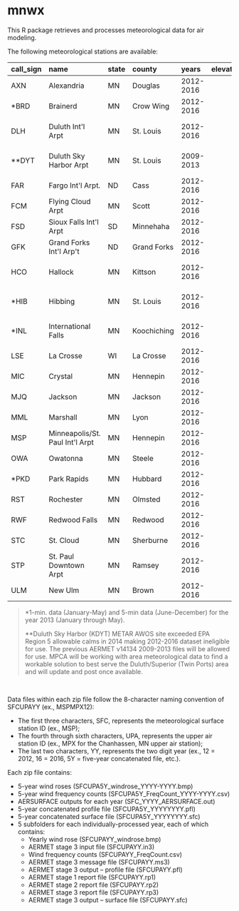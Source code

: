 # mnwx
This R package retrieves and processes meteorological data for air modeling.


The following meteorological stations are available:

|call_sign |name                            |state |county      |years     | elevation_m|has_aerminute |upper_air_station             |
|:---------|:-------------------------------|:-----|:-----------|:---------|-----------:|:-------------|:-----------------------------|
|AXN       |Alexandria                      |MN    |Douglas     |2012-2016 |         432|Yes           |MPX - Chanhassen, MN          |
|*BRD       |Brainerd                        |MN    |Crow Wing   |2012-2016 |         372|Yes           |MPX - Chanhassen, MN          |
|DLH       |Duluth Int'l Arpt               |MN    |St. Louis   |2012-2016 |         435|Yes           |INL - International Falls, MN |
|**DYT       |Duluth Sky Harbor Arpt          |MN    |St. Louis   |2009-2013 |         186|No            |INL - International Falls, MN |
|FAR       |Fargo Int'l Arpt.               |ND    |Cass        |2012-2016 |         272|Yes           |ABR- Aberdeen, SD             |
|FCM       |Flying Cloud Arpt               |MN    |Scott       |2012-2016 |         276|Yes           |MPX - Chanhassen, MN          |
|FSD       |Sioux Falls Int'l Arpt          |SD    |Minnehaha   |2012-2016 |         433|Yes           |ABR- Aberdeen, SD             |
|GFK       |Grand Forks Int'l Arp't         |ND    |Grand Forks |2012-2016 |         255|Yes           |ABR- Aberdeen, SD             |
|HCO       |Hallock                         |MN    |Kittson     |2012-2016 |         249|No            |INL - International Falls, MN |
|*HIB       |Hibbing                         |MN    |St. Louis   |2012-2016 |         408|Yes           |INL - International Falls, MN |
|*INL       |International Falls             |MN    |Koochiching |2012-2016 |         353|Yes           |INL - International Falls, MN |
|LSE       |La Crosse                       |WI    |La Crosse   |2012-2016 |         292|Yes           |MPX - Chanhassen, MN          |
|MIC       |Crystal                         |MN    |Hennepin    |2012-2016 |         262|Yes           |MPX - Chanhassen, MN          |
|MJQ       |Jackson                         |MN    |Jackson     |2012-2016 |         439|No            |MPX - Chanhassen, MN          |
|MML       |Marshall                        |MN    |Lyon        |2012-2016 |         359|No            |MPX - Chanhassen, MN          |
|MSP       |Minneapolis/St. Paul Int'l Arpt |MN    |Hennepin    |2012-2016 |         256|Yes           |MPX - Chanhassen, MN          |
|OWA       |Owatonna                        |MN    |Steele      |2012-2016 |         344|No            |MPX - Chanhassen, MN          |
|*PKD       |Park Rapids                     |MN    |Hubbard     |2012-2016 |         439|Yes           |MPX - Chanhassen, MN          |
|RST       |Rochester                       |MN    |Olmsted     |2012-2016 |         396|Yes           |MPX - Chanhassen, MN          |
|RWF       |Redwood Falls                   |MN    |Redwood     |2012-2016 |         311|Yes           |MPX - Chanhassen, MN          |
|STC       |St. Cloud                       |MN    |Sherburne   |2012-2016 |         310|Yes           |MPX - Chanhassen, MN          |
|STP       |St. Paul Downtown Arpt          |MN    |Ramsey      |2012-2016 |         212|Yes           |MPX - Chanhassen, MN          |
|ULM       |New Ulm                         |MN    |Brown       |2012-2016 |         308|No            |MPX - Chanhassen, MN          |


> *1-min. data (January-May) and 5-min data (June-December) for the year 2013 (January through May).
>
> **Duluth Sky Harbor (KDYT) METAR AWOS site exceeded EPA Region 5 allowable calms in 2014 making 2012-2016 dataset ineligible for use. The previous AERMET v14134 2009-2013 files will be allowed for use. MPCA will be working with area meteorological data to find a workable solution to best serve the Duluth/Superior (Twin Ports) area and will update and post once available.

<br>

Data files within each zip file follow the 8-character naming convention of SFCUPAYY (ex., MSPMPX12):

- The first three characters, SFC, represents the meteorological surface station ID (ex., MSP);
- The fourth through sixth characters, UPA, represents the upper air station ID (ex., MPX for the Chanhassen, MN upper air station);
- The last two characters, YY, represents the two digit year (ex., 12 = 2012, 16 = 2016, 5Y = five-year concatenated file, etc.).

Each zip file contains:

- 5-year wind roses (SFCUPA5Y_windrose_YYYY-YYYY.bmp)
- 5-year wind frequency counts (SFCUPA5Y_FreqCount_YYYY-YYYY.csv)
- AERSURFACE outputs for each year (SFC_YYYY_AERSURFACE.out)
- 5-year concatenated profile file (SFCUPA5Y_YYYYYYYY.pfl)
- 5-year concatenated surface file (SFCUPA5Y_YYYYYYYY.sfc)
- 5 subfolders for each individually-processed year, each of which contains:
    - Yearly wind rose (SFCUPAYY_windrose.bmp)
    - AERMET stage 3 input file (SFCUPAYY.in3)
    - Wind frequency counts (SFCUPAYY_FreqCount.csv)
    - AERMET stage 3 message file (SFCUPAYY.ms3)
    - AERMET stage 3 output – profile file (SFCUPAYY.pfl)
    - AERMET stage 1 report file (SFCUPAYY.rp1)
    - AERMET stage 2 report file (SFCUPAYY.rp2)
    - AERMET stage 3 report file (SFCUPAYY.rp3)
    - AERMET stage 3 output – surface file (SFCUPAYY.sfc)
